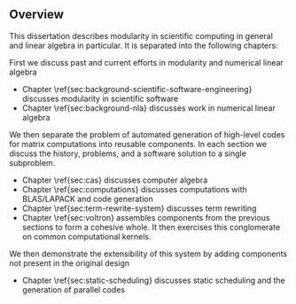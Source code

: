 
Overview
--------

This dissertation describes modularity in scientific computing in general and linear algebra in particular.  It is separated into the following chapters:

First we discuss past and current efforts in modularity and numerical linear algebra

*   Chapter \ref{sec:background-scientific-software-engineering} discusses modularity in scientific software
*   Chapter \ref{sec:background-nla} discusses work in numerical linear algebra

We then separate the problem of automated generation of high-level codes for matrix computations into reusable components.  In each section we discuss the history, problems, and a software solution to a single subproblem.

*   Chapter \ref{sec:cas} discusses computer algebra
*   Chapter \ref{sec:computations} discusses computations with BLAS/LAPACK and code generation
*   Chapter \ref{sec:term-rewrite-system} discusses term rewriting
*   Chapter \ref{sec:voltron} assembles components from the previous sections to form a cohesive whole.  It then exercises this conglomerate on common computational kernels.

We then demonstrate the extensibility of this system by adding components not present in the original design

*   Chapter \ref{sec:static-scheduling} discusses static scheduling and the generation of parallel codes
